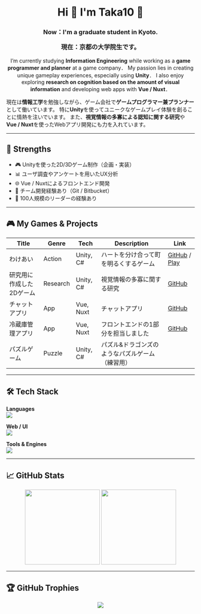 <h1 align="center">
  Hi 👋 I'm Taka10 🏀
</h1>

<h3 align="center">
  Now：I'm a graduate student in Kyoto.
  
  現在：京都の大学院生です。
</h3>

<p align="center">
  I’m currently studying <strong>Information Engineering</strong> while working as a <strong>game programmer and planner</strong> at a game company．  
  My passion lies in creating unique gameplay experiences, especially using <strong>Unity</strong>．  
  I also enjoy exploring <strong>research on cognition based on the amount of visual information</strong> and developing web apps with <strong>Vue / Nuxt</strong>．

  現在は<strong>情報工学</strong>を勉強しながら、ゲーム会社で<strong>ゲームプログラマー兼プランナー</strong>として働いています。
  特に<strong>Unity</strong>を使ってユニークなゲームプレイ体験を創ることに情熱を注いでいます。
  また、<strong>視覚情報の多寡による認知に関する研究</strong>や<strong>Vue / Nuxt</strong>を使ったWebアプリ開発にも力を入れています。
</p>

---

## 🎯 Strengths

- 🎮 Unityを使った2D/3Dゲーム制作（企画・実装）
- 📊 ユーザ調査やアンケートを用いたUX分析
- 🌐 Vue / Nuxtによるフロントエンド開発
- 🤝 チーム開発経験あり（Git / Bitbucket）
- 🏀 100人規模のリーダーの経験あり

---

## 🎮 My Games & Projects

| Title | Genre | Tech | Description | Link |
|-------|-------|------|-------------|------|
| わけあい | Action | Unity, C# | ハートを分け合って町を明るくするゲーム | [GitHub](https://github.com/taka100822/Unity1WeekGameJam_1st) / [Play](https://unityroom.com/games/wakeai) |
| 研究用に作成した2Dゲーム | Research | Unity, C# | 視覚情報の多寡に関する研究 | [GitHub](https://github.com/taka100822/Graduation-Study) |
| チャットアプリ | App | Vue, Nuxt | チャットアプリ | [GitHub](https://github.com/taka100822/chat-app) |
| 冷蔵庫管理アプリ | App | Vue, Nuxt | フロントエンドの1部分を担当しました | [GitHub](https://github.com/KIT-HI-ProgrammingContestGroupC/fridge-manager) |
| パズルゲーム | Puzzle | Unity, C# | パズル&ドラゴンズのようなパズルゲーム（練習用） |  |

---

## 🛠 Tech Stack

**Languages**  
![](https://skillicons.dev/icons?i=c,cs,py,java,kotlin)

**Web / UI**  
![](https://skillicons.dev/icons?i=html,css,vue,nuxt,vuetify)

**Tools & Engines**  
![](https://skillicons.dev/icons?i=unity,blender,git,github,bitbucket,vscode,linux)

---

## 📈 GitHub Stats

<p align="center">
  <img src="https://github-readme-stats.vercel.app/api/top-langs/?username=taka100822&theme=chartreuse-dark&exclude_repo=github-readme-stats,anuraghazra.github.io" height="200"/>
  <img src="https://github-readme-stats.vercel.app/api?username=taka100822&show_icons=true&locale=en&theme=chartreuse-dark" height="200"/>
</p>

---

## 🏆 GitHub Trophies

<p align="center">
  <img src="https://github-profile-trophy.vercel.app/?username=taka100822&theme=juicyfresh&no-bg=true" />
</p>
